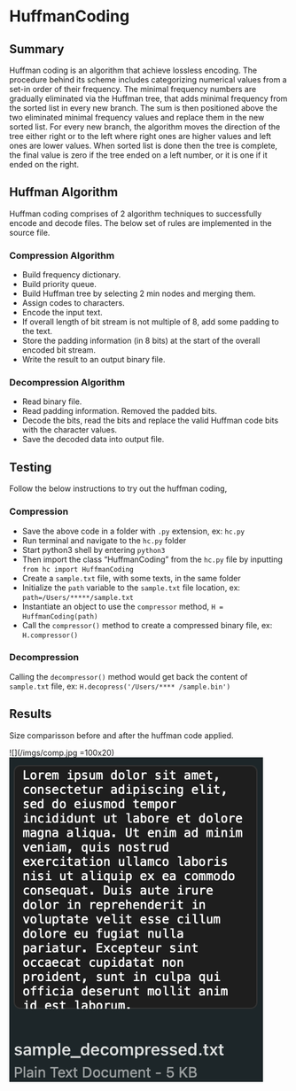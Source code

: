 # HuffmanCoding

## Summary

Huffman coding is an algorithm that achieve lossless encoding. The procedure behind its scheme includes categorizing numerical values from a set-in order of their frequency. The minimal frequency numbers are gradually eliminated via the Huffman tree, that adds minimal frequency from the sorted list in every new branch. The sum is then positioned above the two eliminated minimal frequency values and replace them in the new sorted list. For every new branch, the algorithm moves the direction of the tree either right or to the left where right ones are higher values and left ones are lower values. When sorted list is done then the tree is complete, the final value is zero if the tree ended on a left number, or it is one if it ended on the right.

## Huffman Algorithm

Huffman coding comprises of 2 algorithm techniques to successfully encode and decode files. The below set of rules are implemented in the source file.

### Compression Algorithm

-	Build frequency dictionary.
-	Build priority queue.
-	Build Huffman tree by selecting 2 min nodes and merging them.
-	Assign codes to characters.
-	Encode the input text.
-	If overall length of bit stream is not multiple of 8, add some padding to the text.
-	Store the padding information (in 8 bits) at the start of the overall encoded bit stream.
-	Write the result to an output binary file.

### Decompression Algorithm

-	Read binary file.
-	Read padding information. Removed the padded bits.
-	Decode the bits, read the bits and replace the valid Huffman code bits with the character values.
-	Save the decoded data into output file.

## Testing

Follow the below instructions to try out the huffman coding,

### Compression

-	Save the above code in a folder with `.py` extension, ex: `hc.py`
-	Run terminal and navigate to the `hc.py` folder
-	Start python3 shell by entering `python3`
-	Then import the class “HuffmanCoding” from the `hc.py` file by inputting `from hc import HuffmanCoding`
-	Create a `sample.txt` file, with some texts, in the same folder
-	Initialize the `path` variable to the `sample.txt` file location, ex: `path=/Users/*****/sample.txt`
-	Instantiate an object to use the `compressor` method, `H = HuffmanCoding(path)`
-	Call the `compressor()` method to create a compressed binary file, ex: `H.compressor()`

### Decompression

Calling the `decompressor()` method would get back the content of `sample.txt` file, ex: `H.decopress('/Users/**** /sample.bin')`

## Results

Size comparisson before and after the huffman code applied.

![](/imgs/comp.jpg =100x20)
![Decompressed File](./imgs/decomp.jpg)












